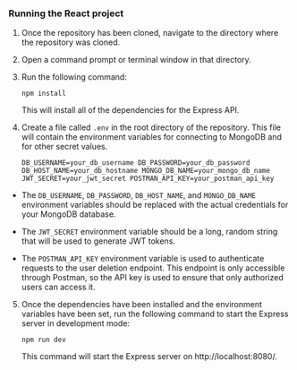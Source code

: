 ### Running the React project

1. Once the repository has been cloned, navigate to the directory where the repository was cloned.

2. Open a command prompt or terminal window in that directory.

3. Run the following command:

   `npm install`

   This will install all of the dependencies for the Express API.

4. Create a file called `.env` in the root directory of the repository. This file will contain the environment variables for connecting to MongoDB and for other secret values.

    `DB_USERNAME=your_db_username
    DB_PASSWORD=your_db_password
    DB_HOST_NAME=your_db_hostname
    MONGO_DB_NAME=your_mongo_db_name
    JWT_SECRET=your_jwt_secret
    POSTMAN_API_KEY=your_postman_api_key
    `

*  The `DB_USERNAME`, `DB_PASSWORD`, `DB_HOST_NAME`, and `MONGO_DB_NAME` environment variables should be replaced with the actual credentials for your MongoDB database.

* The `JWT_SECRET` environment variable should be a long, random string that will be used to generate JWT tokens.

* The `POSTMAN_API_KEY` environment variable is used to authenticate requests to the user deletion endpoint. This endpoint is only accessible through Postman, so the API key is used to ensure that only authorized users can access it.

5. Once the dependencies have been installed and the environment variables have been set, run the following command to start the Express server in development mode:

    `npm run dev`

    This command will start the Express server on http://localhost:8080/.